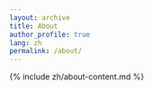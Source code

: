 ```yaml
---
layout: archive
title: About
author_profile: true
lang: zh
permalink: /about/
---
```


<!-- 統一使用 about-content.md -->
{% include zh/about-content.md %}